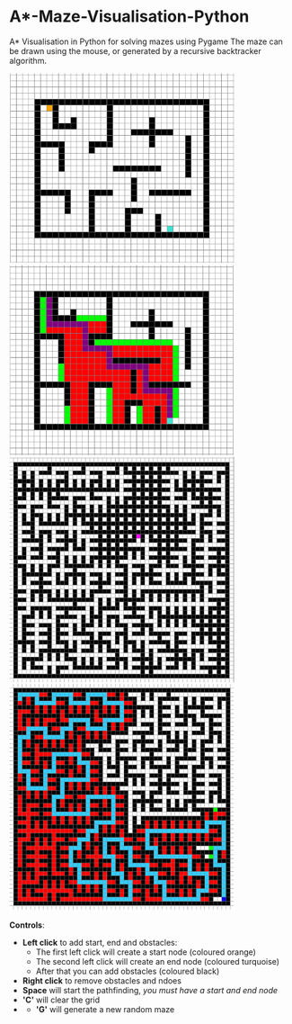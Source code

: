 # A*-Maze-Visualisation-Python
A* Visualisation in Python for solving mazes using Pygame
The maze can be drawn using the mouse, or generated by a recursive backtracker algorithm.

<img src="images/maze.png" width = "400"> <img src="images/mazesolved.png" width = "400">
<img src="images/mazegen.png" width = "400"> <img src="images/gensolved.png" width = "400">

**Controls**:
- **Left click** to add start, end and obstacles:
  - The first left click will create a start node (coloured orange)
  - The second left click will create an end node (coloured turquoise)
  - After that you can add obstacles (coloured black)
- **Right click** to remove obstacles and ndoes
- **Space** will start the pathfinding, *you must have a start and end node*
- **'C'** will clear the grid
- - **'G'** will generate a new random maze

